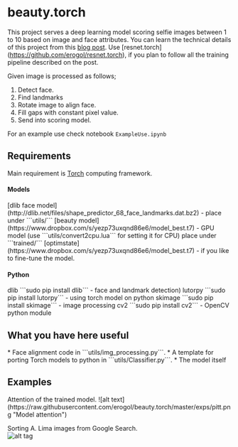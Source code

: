 <h1>beauty.torch</h1>

This project serves a deep learning model scoring selfie images between 1 to 10 based on image
and face attributes. You can learn the technical details of this project from this [blog post](http://www.erogol.com/selfai-predicting-facial-beauty-selfies/). Use [resnet.torch] (https://github.com/erogol/resnet.torch), if you plan to follow all the training pipeline described on the post. 

Given image is processed as follows;  

1. Detect face.
2. Find landmarks
3. Rotate image to align face.
4. Fill gaps with constant pixel value.
5. Send into scoring model.

For an example use check notebook ```ExampleUse.ipynb```  

## Requirements
Main requirement is [Torch](http://torch.ch/docs/getting-started.html) computing framework.  

<h4>Models</h4>
[dlib face model](http://dlib.net/files/shape_predictor_68_face_landmarks.dat.bz2) - place under ```utils/```  
[beauty model](https://www.dropbox.com/s/yezp73uxqnd86e6/model_best.t7) - GPU model (use ```utils/convert2cpu.lua``` for setting it for CPU) place under ```trained/```  
[optimstate](https://www.dropbox.com/s/yezp73uxqnd86e6/model_best.t7) - if you like to fine-tune the model. 

<h4>Python</h4>  
dlib ```sudo pip install dlib``` - face and landmark detection)  
lutorpy ```sudo pip install lutorpy``` - using torch model on python  
skimage ```sudo pip install skimage``` - image processing  
cv2 ```sudo pip install cv2``` - OpenCV python module  

<h2>What you have here useful</h2>
* Face alignment code in ```utils/img_processing.py```.
* A template for porting Torch models to python in ```utils/Classifier.py```.
* The model itself

<h2>Examples</h2>
Attention of the trained model.  
![alt text](https://raw.githubusercontent.com/erogol/beauty.torch/master/exps/pitt.png "Model attention")

Sorting A. Lima images from Google Search.  
![alt tag](https://raw.githubusercontent.com/erogol/beauty.torch/master/exps/out.gif)
